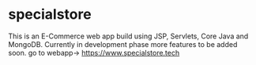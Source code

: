 # specialstore
This is an E-Commerce web app build using JSP, Servlets, Core Java and MongoDB. Currently in development phase more features to be added soon.
go to webapp-> https://www.specialstore.tech
